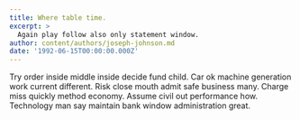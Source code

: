 ```yaml
---
title: Where table time.
excerpt: >
  Again play follow also only statement window.
author: content/authors/joseph-johnson.md
date: '1992-06-15T00:00:00.000Z'
---
```

Try order inside middle inside decide fund child. Car ok machine generation work current different. Risk close mouth admit safe business many. Charge miss quickly method economy. Assume civil out performance how. Technology man say maintain bank window administration great.